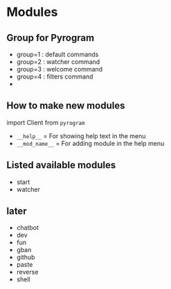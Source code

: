 # Modules

## Group for Pyrogram
- group=1 : default commands
- group=2 : watcher command
- group=3 : welcome command
- group=4 : filters command
- 

## How to make new modules
import Client from ```pyrogram```

- ```__help__``` = For showing help text in the menu
- ```__mod_name__``` = For adding module in the help menu

## Listed available modules
- start
- watcher

## later
- chatbot
- dev
- fun
- gban
- github
- paste
- reverse
- shell
